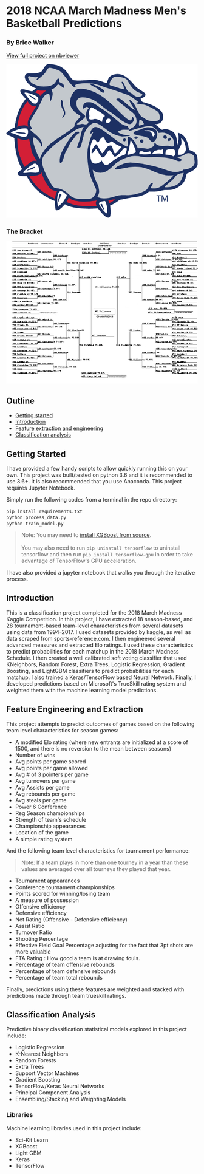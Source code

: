 # 2018 NCAA March Madness Men's Basketball Predictions

### By Brice Walker

[View full project on nbviewer](http://nbviewer.jupyter.org/github/bricewalker/NCAA-2018-Mens-March-Madness/blob/master/Madness.ipynb)

![gonzaga](gonzaga.png)

### The Bracket

![bracket](output.png)

## Outline
- [Getting started](#start)
- [Introduction](#intro)
- [Feature extraction and engineering](#features)
- [Classification analysis](#classification)

<a id='start'></a>

## Getting Started
I have provided a few handy scripts to allow quickly running this on your own. This project was built/tested on python 3.6 and it is recommended to use 3.6+. It is also recommended that you use Anaconda. This project requires Jupyter Notebook.

Simply run the following codes from a terminal in the repo directory:

```
pip install requirements.txt
python process_data.py
python train_model.py
```
> Note: You may need to [install XGBoost from source](https://github.com/dmlc/xgboost).
<br><br>
> You may also need to run ```pip uninstall tensorflow``` to uninstall tensorflow and then run ```pip install tensorflow-gpu``` in order to take advantage of TensorFlow's GPU acceleration.

I have also provided a jupyter notebook that walks you through the iterative process.

<a id='intro'></a>

## Introduction
This is a classification project completed for the 2018 March Madness Kaggle Competition. In this project, I have extracted 18 season-based, and 28 tournament-based team-level characteristics from several datasets using data from 1994-2017. I used datasets provided by kaggle, as well as data scraped from sports-reference.com. I then engineered several advanced measures and extracted Elo ratings. I used these characteristics to predict probabilities for each matchup in the 2018 March Madness Schedule. I then created a well calibrated soft voting classifier that used KNeighbors, Random Forest, Extra Trees, Logistic Regression, Gradient Boosting, and LightGBM classifiers to predict probabilities for each matchup. I also trained a Keras/TensorFlow based Neural Network. Finally, I developed predictions based on Microsoft's TrueSkill rating system and weighted them with the machine learning model predictions.

<a id='features'></a>

## Feature Engineering and Extraction
This project attempts to predict outcomes of games based on the following team level characteristics for season games:

- A modified Elo rating (where new entrants are initialized at a score of 1500, and there is no reversion to the mean between seasons)
- Number of wins
- Avg points per game scored
- Avg points per game allowed
- Avg # of 3 pointers per game
- Avg turnovers per game
- Avg Assists per game
- Avg rebounds per game
- Avg steals per game
- Power 6 Conference
- Reg Season championships
- Strength of team's schedule
- Championship appearances
- Location of the game
- A simple rating system

And the following team level characteristics for tournament performance:<br>

> Note: If a team plays in more than one tourney in a year than these values are averaged over all tourneys they played that year.

- Tournament appearances
- Conference tournament championships
- Points scored for winning/losing team
- A measure of possession
- Offensive efficiency
- Defensive efficiency
- Net Rating (Offensive - Defensive efficiency)
- Assist Ratio
- Turnover Ratio
- Shooting Percentage
- Effective Field Goal Percentage adjusting for the fact that 3pt shots are more valuable
- FTA Rating : How good a team is at drawing fouls.
- Percentage of team offensive rebounds
- Percentage of team defensive rebounds
- Percentage of team total rebounds

Finally, predictions using these features are weighted and stacked with predictions made through team trueskill ratings.

<a id='classification'></a>
## Classification Analysis
Predictive binary classification statistical models explored in this project include:

- Logistic Regression
- K-Nearest Neighbors
- Random Forests
- Extra Trees
- Support Vector Machines
- Gradient Boosting
- TensorFlow/Keras Neural Networks
- Principal Component Analysis
- Ensembling/Stacking and Weighting Models

### Libraries
Machine learning libraries used in this project include:

- Sci-Kit Learn
- XGBoost
- Light GBM
- Keras
- TensorFlow